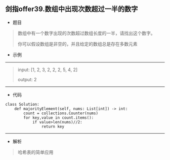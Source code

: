 剑指offer39.数组中出现次数超过一半的数字
----------
 - 题目
>数组中有一个数字出现的次数超过数组长度的一半，请找出这个数字。
> 
> 你可以假设数组是非空的，并且给定的数组总是存在多数元素
 - 示例
 ----------
> input: [1, 2, 3, 2, 2, 2, 5, 4, 2]
> 
> output: 2
 ----------
 - 代码
 >
>
    class Solution:
        def majorityElement(self, nums: List[int]) -> int:
            count = collections.Counter(nums)
            for key,value in count.items():
                if value>len(nums)//2:
                    return key
  ----------
 - 解析
 > 哈希表的简单应用